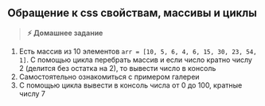 
## Обращение к css свойствам, массивы и циклы

> **⚡️ Домашнее задание**
1. Есть массив из 10 элементов `arr = [10, 5, 6, 4, 6, 15, 30, 23, 54, 1]`. С помощью цикла перебрать массив и если число кратно числу 2 (делится без остатка на 2), то вывести число в консоль
2. Самостоятельно ознакомиться с примером галереи
3. С помощью цикла вывести в консоль числа от 0 до 100, кратные числу 7
